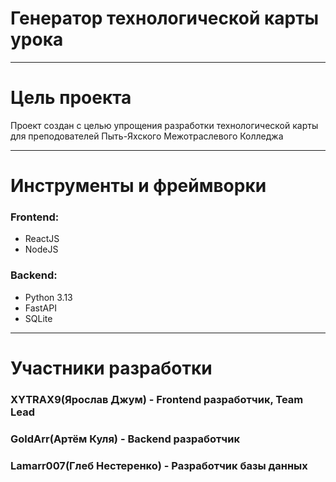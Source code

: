 # Генератор технологической карты урока

---
# Цель проекта
Проект создан с целью упрощения разработки технологической карты для преподователей Пыть-Яхского Межотраслевого Колледжа

---
# Инструменты и фреймворки

### Frontend:
- ReactJS
- NodeJS

### Backend:
- Python 3.13
- FastAPI
- SQLite

--- 
# Участники разработки

###  XYTRAX9(Ярослав Джум) - Frontend разработчик, Team Lead
### GoldArr(Артём Куля) - Backend разработчик
### Lamarr007(Глеб Нестеренко) - Разработчик базы данных


